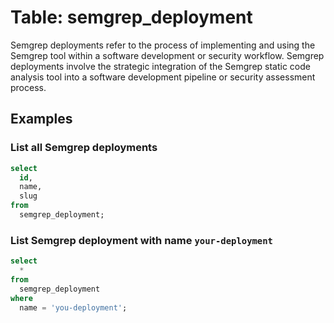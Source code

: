 # Table: semgrep_deployment

Semgrep deployments refer to the process of implementing and using the Semgrep tool within a software development or security workflow. Semgrep deployments involve the strategic integration of the Semgrep static code analysis tool into a software development pipeline or security assessment process.

## Examples

### List all Semgrep deployments

```sql
select
  id,
  name,
  slug
from
  semgrep_deployment;
```

### List Semgrep deployment with name `your-deployment`

```sql
select
  *
from
  semgrep_deployment
where
  name = 'you-deployment';
```
